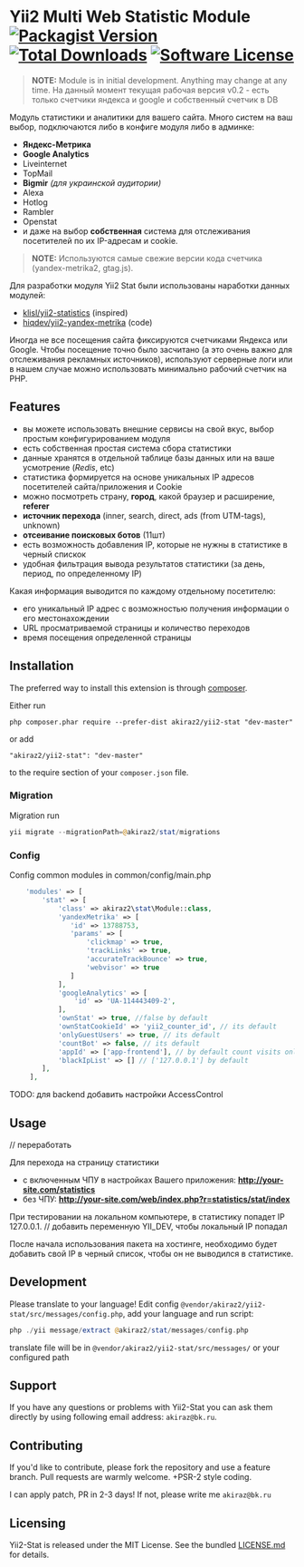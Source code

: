 # Yii2 Multi Web Statistic Module [![Packagist Version](https://img.shields.io/packagist/v/akiraz2/yii2-stat.svg?style=flat-square)](https://packagist.org/packages/akiraz2/yii2-stat) [![Total Downloads](https://img.shields.io/packagist/dt/akiraz2/yii2-stat.svg?style=flat-square)](https://packagist.org/packages/akiraz2/yii2-stat) [![Software License](https://img.shields.io/badge/license-MIT-brightgreen.svg?style=flat-square)](LICENSE.md)

> **NOTE:** Module is in initial development. Anything may change at any time. 
На данный момент текущая рабочая версия v0.2 - есть только счетчики яндекса и google и собственный счетчик в DB

Модуль статистики и аналитики для вашего сайта. Много систем на ваш выбор, подключаются либо в конфиге модуля либо в админке:

* **Яндекс-Метрика**
* **Google Analytics**
* Liveinternet
* TopMail
* **Bigmir** *(для украинской аудитории)*
* Alexa
* Hotlog
* Rambler
* Openstat
* и даже на выбор **собственная** система для отслеживания посетителей по их IP-адресам и cookie.

> **NOTE:** Используются самые свежие версии кода счетчика (yandex-metrika2, gtag.js).


Для разработки модуля Yii2 Stat были использованы наработки данных модулей:
* [klisl/yii2-statistics](https://github.com/klisl/yii2-statistics) (inspired)
* [hiqdev/yii2-yandex-metrika](https://github.com/hiqdev/yii2-yandex-metrika) (code)

Иногда не все посещения сайта фиксируются счетчиками Яндекса или Google. 
Чтобы посещение точно было засчитано (а это очень важно для отслеживания рекламных источников), 
используют серверные логи или в нашем случае можно использовать минимально рабочий счетчик на PHP.


## Features

* вы можете использовать внешние сервисы на свой вкус, выбор простым конфигурированием модуля
* есть собственная простая система сбора статистики
* данные хранятся в отдельной таблице базы данных или на ваше усмотрение (*Redis*, etc)
* статистика формируется на основе уникальных IP адресов посетителей сайта/приложения и Cookie
* можно посмотреть страну, **город**, какой браузер и расширение, **referer**
* **источник перехода** (inner, search, direct, ads (from UTM-tags), unknown)
* **отсеивание поисковых ботов** (11шт)
* есть возможность добавления IP, которые не нужны в статистике в черный спискок
* удобная фильтрация вывода результатов статистики (за день, период, по определенному IP)


Какая информация выводится по каждому отдельному посетителю:
* его уникальный IP адрес с возможностью получения информации о его местонахождении
* URL просматриваемой страницы и количество переходов
* время посещения определенной страницы


  
## Installation

The preferred way to install this extension is through [composer](http://getcomposer.org/download/).

Either run

```
php composer.phar require --prefer-dist akiraz2/yii2-stat "dev-master"
```

or add

```
"akiraz2/yii2-stat": "dev-master"
```

to the require section of your `composer.json` file.


### Migration

Migration run

```php
yii migrate --migrationPath=@akiraz2/stat/migrations
```

### Config 

Config common modules in common/config/main.php

```php
    'modules' => [
        'stat' => [
            'class' => akiraz2\stat\Module::class,
            'yandexMetrika' => [
               'id' => 13788753,
               'params' => [
                   'clickmap' => true,
                   'trackLinks' => true,
                   'accurateTrackBounce' => true,
                   'webvisor' => true
               ]
            ],
            'googleAnalytics' => [
                'id' => 'UA-114443409-2',
            ],
            'ownStat' => true, //false by default
            'ownStatCookieId' => 'yii2_counter_id', // its default
            'onlyGuestUsers' => true, // its default
            'countBot' => false, // its default
            'appId' => ['app-frontend'], // by default count visits only from Frontend (not for backend)
            'blackIpList' => [] // ['127.0.0.1'] by default
        ],
     ],    
```

TODO:
для backend добавить настройки AccessControl

## Usage
// переработать


Для перехода на страницу статистики
 - с включенным ЧПУ в настройках Вашего приложения:
**http://your-site.com/statistics**
- без ЧПУ:
**http://your-site.com/web/index.php?r=statistics/stat/index**

При тестировании на локальном компьютере, в статистику попадет IP 127.0.0.1. // добавить переменную YII_DEV, чтобы локальный IP попадал

После начала использования пакета на хостинге, необходимо будет добавить свой IP в черный список,
 чтобы он не выводился в статистике.


## Development

Please translate to your language! Edit config `@vendor/akiraz2/yii2-stat/src/messages/config.php`, add your language and run script:
```php
php ./yii message/extract @akiraz2/stat/messages/config.php
```
translate file will be in `@vendor/akiraz2/yii2-stat/src/messages/` or your configured path


## Support

If you have any questions or problems with Yii2-Stat you can ask them directly
 by using following email address: `akiraz@bk.ru`.


## Contributing

If you'd like to contribute, please fork the repository and use a feature branch. Pull requests are warmly welcome.
+PSR-2 style coding.

I can apply patch, PR in 2-3 days! If not, please write me `akiraz@bk.ru`

## Licensing

Yii2-Stat is released under the MIT License. See the bundled [LICENSE.md](LICENSE.md)
for details. 